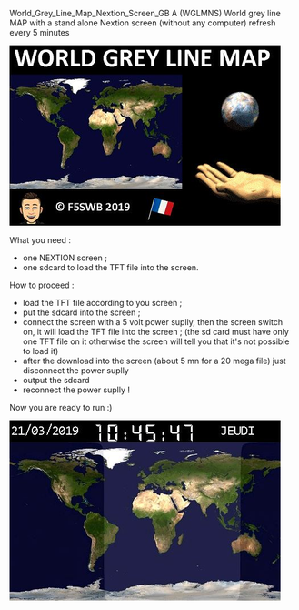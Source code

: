 World_Grey_Line_Map_Nextion_Screen_GB
A (WGLMNS) World grey line MAP with a stand alone Nextion screen (without any computer) refresh every 5 minutes


<img src = "https://github.com/f5swb/greyline-Nextion-screen/blob/master/Capture%20boot.JPG" title = "Nextion greyline boot">


What you need :
- one NEXTION screen ;
- one sdcard to load the TFT file into the screen. 

How to proceed :
- load the TFT file according to you screen ;
- put the sdcard into the screen ;
- connect the screen with a 5 volt power suplly, then the screen switch on, it will load the TFT file into the screen ;
(the sd card must have only one TFT file on it otherwise the screen will tell you that it's not possible to load it)
- after the download into the screen (about 5 mn for a 20 mega file) just disconnect the power suplly
- output the sdcard
- reconnect the power suplly ! 

Now you are ready to run :)



<img src = "https://github.com/f5swb/greyline-Nextion-screen/blob/master/map.JPG" title = "Nextion grey line map">

